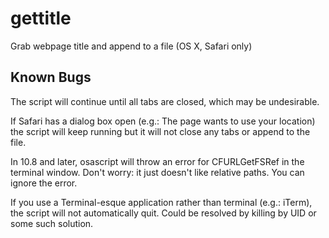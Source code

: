 # gettitle

Grab webpage title and append to a file (OS X, Safari only)

## Known Bugs

The script will continue until all tabs are closed, which may be undesirable.

If Safari has a dialog box open (e.g.: The page wants to use your location) the script will keep running but it will not close any tabs or append to the file.

In 10.8 and later, osascript will throw an error for CFURLGetFSRef in the terminal window. Don't worry: it just doesn't like relative paths. You can ignore the error.

If you use a Terminal-esque application rather than terminal (e.g.: iTerm), the script will not automatically quit. Could be resolved by killing by UID or some such solution.
